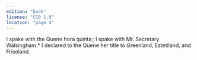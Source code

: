 ```yaml
---
edition: "book"
license: "CC0 1.0"
location: "page 4"
---
```

I spake with the Quene hora quinta ; I spake with
Mr. Secretary Walsingham.* I declared to the Quene her title
to Greenland, Estetiland, and Friseland.

